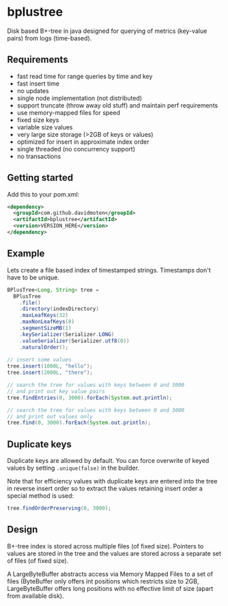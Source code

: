 # bplustree
Disk based B+-tree in java designed for querying of metrics (key-value pairs) from logs (time-based). 

## Requirements

* fast read time for range queries by time and key
* fast insert time
* no updates
* single node implementation (not distributed)
* support truncate (throw away old stuff) and maintain perf requirements
* use memory-mapped files for speed
* fixed size keys
* variable size values
* very large size storage (>2GB of keys or values)
* optimized for insert in approximate index order
* single threaded (no concurrency support)
* no transactions

## Getting started
Add this to your pom.xml:

```xml
<dependency>
  <groupId>com.github.davidmoten</groupId>
  <artifactId>bplustree</artifactId>
  <version>VERSION_HERE</version>
</dependency>
```

## Example

Lets create a file based index of timestamped strings. Timestamps don't have to be unique.

```java
BPlusTree<Long, String> tree = 
  BPlusTree 
    .file()
    .directory(indexDirectory)
    .maxLeafKeys(32)
    .maxNonLeafKeys(8)
    .segmentSizeMB(1)
    .keySerializer(Serializer.LONG)
    .valueSerializer(Serializer.utf8(0))
    .naturalOrder();
    
// insert some values    
tree.insert(1000L, "hello");
tree.insert(2000L, "there");

// search the tree for values with keys between 0 and 3000
// and print out key value pairs
tree.findEntries(0, 3000).forEach(System.out.println);

// search the tree for values with keys between 0 and 3000
// and print out values only
tree.find(0, 3000).forEach(System.out.println);
```
## Duplicate keys
Duplicate keys are allowed by default. You can force overwrite of keyed values by setting `.unique(false)` in the builder.

Note that for efficiency values with duplicate keys are entered into the tree in reverse insert order so to extract the values retaining insert order a special method is used:

```java
tree.findOrderPreserving(0, 3000);
```

## Design
B+-tree index is stored across multiple files (of fixed size). Pointers to values are stored in the tree and the values are stored across a separate set of files (of fixed size).

A LargeByteBuffer abstracts access via Memory Mapped Files to a set of files (ByteBuffer only offers int positions which restricts size to 2GB, LargeByteBuffer offers long positions with no effective limit of size (apart from available disk).
